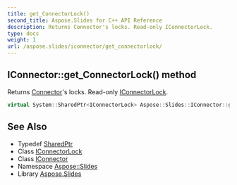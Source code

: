 ```yaml
---
title: get_ConnectorLock()
second_title: Aspose.Slides for C++ API Reference
description: Returns Connector's locks. Read-only IConnectorLock.
type: docs
weight: 1
url: /aspose.slides/iconnector/get_connectorlock/
---
```

## IConnector::get_ConnectorLock() method


Returns [Connector](../../connector/)'s locks. Read-only [IConnectorLock](../../iconnectorlock/).

```cpp
virtual System::SharedPtr<IConnectorLock> Aspose::Slides::IConnector::get_ConnectorLock()=0
```

## See Also

* Typedef [SharedPtr](../../../system/sharedptr/)
* Class [IConnectorLock](../../iconnectorlock/)
* Class [IConnector](../)
* Namespace [Aspose::Slides](../../)
* Library [Aspose.Slides](../../../)